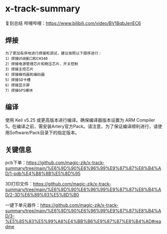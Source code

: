 # x-track-summary

复刻总结 哔哩哔哩：https://www.bilibili.com/video/BV1BqbJenEC6

## 焊接
```
为了更加有序地进行焊接和调试，建议按照以下顺序进行：
1）焊接USB接口和CH340
2）焊接电源管理芯片和稳压芯片、开关控制
3）焊接主控芯片
4）焊接蜂鸣器和编码器
5）焊接SD卡槽
6）焊接显示屏
7）焊接GPS模块
```

## 编译
使用 Keil v5.25 或更高版本进行编译。确保编译器版本设置为 ARM Compiler 5。在编译之前，需安装Artery官方Pack。请注意，为了保证编译顺利进行，请使用Software/Pack目录下的指定版本。

## 关键信息
pcb下单：https://github.com/magic-zjk/x-track-summary/tree/main/%E6%9D%90%E6%96%99%E9%87%87%E8%B4%AD/1-pdb%E4%B8%8B%E5%8D%95

3D打印文件：https://github.com/magic-zjk/x-track-summary/tree/main/%E6%9D%90%E6%96%99%E9%87%87%E8%B4%AD/2-3D%E6%89%93%E5%8D%B0

一键下单元器件：https://github.com/magic-zjk/x-track-summary/tree/main/%E6%9D%90%E6%96%99%E9%87%87%E8%B4%AD/3-%E5%85%83%E5%99%A8%E4%BB%B6%E9%87%87%E8%B4%AD#readme

